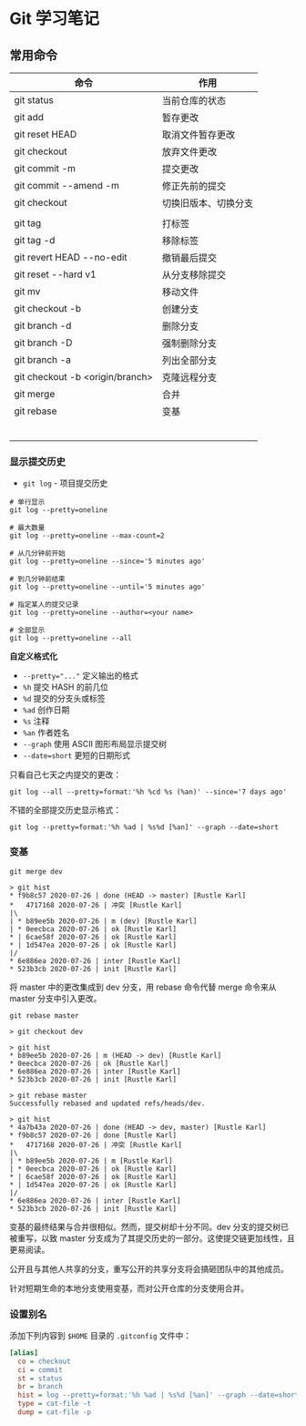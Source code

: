 # Git 学习笔记

## 常用命令

| 命令 | 作用 |
| ---- | ---- |
| git status | 当前仓库的状态 |
| git add<file> | 暂存更改 |
| git reset HEAD<file> | 取消文件暂存更改 |
| git checkout <file> | 放弃文件更改 |
| git commit -m | 提交更改 |
| git commit --amend -m | 修正先前的提交 |
| git checkout <hash> | 切换旧版本、切换分支 |
|  |  |
| git tag <tag> | 打标签 |
| git tag -d<tag> | 移除标签 |
| git revert HEAD --no-edit | 撤销最后提交 |
| git reset --hard v1 | 从分支移除提交 |
| git mv <src dst> | 移动文件 |
| git checkout -b <branch> | 创建分支 |
| git branch -d <branch> | 删除分支 |
| git branch -D <branch> | 强制删除分支 |
| git branch -a | 列出全部分支 |
| git checkout -b <branch> <origin/branch> | 克隆远程分支 |
| git merge <branch> | 合并 |
| git rebase <branch> | 变基 |
|  |  |
|  |  |
|  |  |
|  |  |
|  |  |
|  |  |

### 显示提交历史

- `git log` - 项目提交历史

```shell
# 单行显示
git log --pretty=oneline

# 最大数量
git log --pretty=oneline --max-count=2

# 从几分钟前开始
git log --pretty=oneline --since='5 minutes ago'

# 到几分钟前结束
git log --pretty=oneline --until='5 minutes ago'

# 指定某人的提交记录
git log --pretty=oneline --author=<your name>

# 全部显示
git log --pretty=oneline --all
```

**自定义格式化**

- `--pretty="..."` 定义输出的格式
- `%h` 提交 HASH 的前几位
- `%d` 提交的分支头或标签
- `%ad` 创作日期
- `%s` 注释
- `%an` 作者姓名
- `--graph` 使用 ASCII 图形布局显示提交树
- `--date=short` 更短的日期形式

只看自己七天之内提交的更改：

```shell
git log --all --pretty=format:'%h %cd %s (%an)' --since='7 days ago'
```

不错的全部提交历史显示格式：

```shell
git log --pretty=format:'%h %ad | %s%d [%an]' --graph --date=short
```

### 变基

`git merge dev`

```shell
> git hist
* f9b8c57 2020-07-26 | done (HEAD -> master) [Rustle Karl]
*   4717168 2020-07-26 | 冲突 [Rustle Karl]
|\
| * b89ee5b 2020-07-26 | m (dev) [Rustle Karl]
| * 0eecbca 2020-07-26 | ok [Rustle Karl]
* | 6cae58f 2020-07-26 | ok [Rustle Karl]
* | 1d547ea 2020-07-26 | ok [Rustle Karl]
|/
* 6e886ea 2020-07-26 | inter [Rustle Karl]
* 523b3cb 2020-07-26 | init [Rustle Karl]
```

将 master 中的更改集成到 dev 分支，用 rebase 命令代替 merge 命令来从 master 分支中引入更改。

`git rebase master`

```shell
> git checkout dev

> git hist
* b89ee5b 2020-07-26 | m (HEAD -> dev) [Rustle Karl]
* 0eecbca 2020-07-26 | ok [Rustle Karl]
* 6e886ea 2020-07-26 | inter [Rustle Karl]
* 523b3cb 2020-07-26 | init [Rustle Karl]

> git rebase master
Successfully rebased and updated refs/heads/dev.

> git hist
* 4a7b43a 2020-07-26 | done (HEAD -> dev, master) [Rustle Karl]
* f9b8c57 2020-07-26 | done [Rustle Karl]
*   4717168 2020-07-26 | 冲突 [Rustle Karl]
|\
| * b89ee5b 2020-07-26 | m [Rustle Karl]
| * 0eecbca 2020-07-26 | ok [Rustle Karl]
* | 6cae58f 2020-07-26 | ok [Rustle Karl]
* | 1d547ea 2020-07-26 | ok [Rustle Karl]
|/
* 6e886ea 2020-07-26 | inter [Rustle Karl]
* 523b3cb 2020-07-26 | init [Rustle Karl]
```

变基的最终结果与合并很相似。然而，提交树却十分不同。dev 分支的提交树已被重写，以致 master 分支成为了其提交历史的一部分。这使提交链更加线性，且更易阅读。

公开且与其他人共享的分支，重写公开的共享分支将会搞砸团队中的其他成员。

针对短期生命的本地分支使用变基，而对公开仓库的分支使用合并。


### 设置别名

添加下列内容到 `$HOME` 目录的 `.gitconfig` 文件中：

```ini
[alias]
  co = checkout
  ci = commit
  st = status
  br = branch
  hist = log --pretty=format:'%h %ad | %s%d [%an]' --graph --date=short
  type = cat-file -t
  dump = cat-file -p
```

```shell

```

```shell

```

```shell

```

